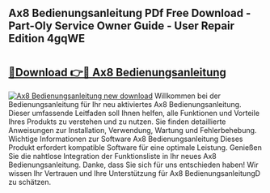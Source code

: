 ## Ax8 Bedienungsanleitung PDf Free Download - Part-OIy Service Owner Guide - User Repair Edition 4gqWE

# <h2><a href="http://df2r4o.blite.top/?on=Ax8+Bedienungsanleitung">🔗Download 👉🔴 Ax8 Bedienungsanleitung</a></h2>

[![Ax8 Bedienungsanleitung new download](https://i.imgur.com/lujVjoI.png)](http://df2r4o.blite.top/?on=Ax8+Bedienungsanleitung)
Willkommen bei der Bedienungsanleitung für Ihr neu aktiviertes Ax8 Bedienungsanleitung. Dieser umfassende Leitfaden soll Ihnen helfen, alle Funktionen und Vorteile Ihres Produkts zu verstehen und zu nutzen. Sie finden detaillierte Anweisungen zur Installation, Verwendung, Wartung und Fehlerbehebung. Wichtige Informationen zur Software Ax8 Bedienungsanleitung Dieses Produkt erfordert kompatible Software für eine optimale Leistung. Genießen Sie die nahtlose Integration der Funktionsliste in Ihr neues Ax8 Bedienungsanleitung. Danke, dass Sie sich für uns entschieden haben! Wir wissen Ihr Vertrauen und Ihre Unterstützung für Ax8 BedienungsanleitungD zu schätzen.
